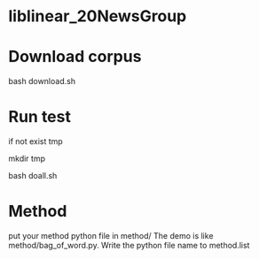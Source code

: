 # liblinear_20NewsGroup
# Download corpus 
bash download.sh
# Run test
if not exist tmp

mkdir tmp

bash doall.sh

# Method
put your method python file in method/
The demo is like method/bag_of_word.py.
Write the python file name to method.list

